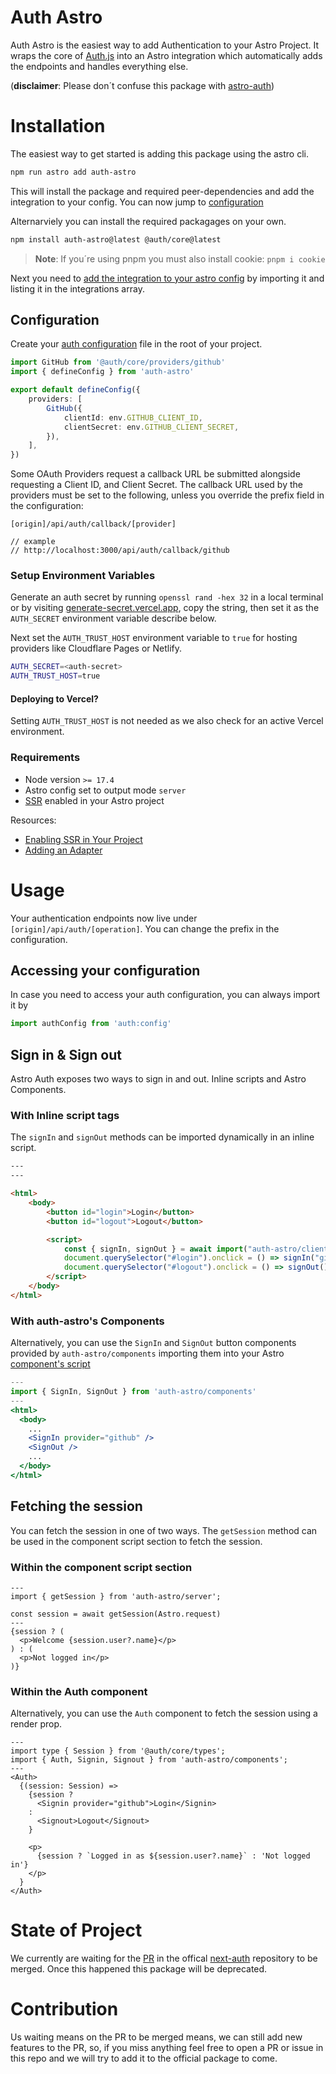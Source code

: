 # Auth Astro

Auth Astro is the easiest way to add Authentication to your Astro Project. It wraps the core of [Auth.js](https://authjs.dev/) into an Astro integration which automatically adds the endpoints and handles everything else.

(**disclaimer**: Please don´t confuse this package with [astro-auth](https://github.com/astro-community/astro-auth))

# Installation

The easiest way to get started is adding this package using the astro cli.

```bash
npm run astro add auth-astro
```

This will install the package and required peer-dependencies and add the integration to your config.
You can now jump to [configuration](#configuration)

Alternarviely you can install the required packagages on your own.

```bash
npm install auth-astro@latest @auth/core@latest
```

> **Note**: If you´re using pnpm you must also install cookie: `pnpm i cookie`

Next you need to [add the integration to your astro config](https://docs.astro.build/en/guides/integrations-guide/#using-integrations) by importing it and listing it in the integrations array.

## Configuration

Create your [auth configuration](https://authjs.dev/getting-started/oauth-tutorial#creating-the-server-config) file in the root of your project.

```ts title="auth.config.ts"
import GitHub from '@auth/core/providers/github'
import { defineConfig } from 'auth-astro'

export default defineConfig({
	providers: [
		GitHub({
			clientId: env.GITHUB_CLIENT_ID,
			clientSecret: env.GITHUB_CLIENT_SECRET,
		}),
	],
})
```

Some OAuth Providers request a callback URL be submitted alongside requesting a Client ID, and Client Secret. The callback URL used by the providers must be set to the following, unless you override the prefix field in the configuration:

```
[origin]/api/auth/callback/[provider]

// example
// http://localhost:3000/api/auth/callback/github
```

### Setup Environment Variables

Generate an auth secret by running `openssl rand -hex 32` in a local terminal or by visiting [generate-secret.vercel.app](https://generate-secret.vercel.app/32), copy the string, then set it as the `AUTH_SECRET` environment variable describe below.

Next set the `AUTH_TRUST_HOST` environment variable to `true` for hosting providers like Cloudflare Pages or Netlify.

```sh
AUTH_SECRET=<auth-secret>
AUTH_TRUST_HOST=true
```

#### Deploying to Vercel?

Setting `AUTH_TRUST_HOST` is not needed as we also check for an active Vercel environment.

### Requirements

- Node version `>= 17.4`
- Astro config set to output mode `server`
- [SSR](https://docs.astro.build/en/guides/server-side-rendering/) enabled in your Astro project

Resources:

- [Enabling SSR in Your Project](https://docs.astro.build/en/guides/server-side-rendering/#enabling-ssr-in-your-project)
- [Adding an Adapter](https://docs.astro.build/en/guides/server-side-rendering/#adding-an-adapter)

# Usage

Your authentication endpoints now live under `[origin]/api/auth/[operation]`. You can change the prefix in the configuration.

## Accessing your configuration

In case you need to access your auth configuration, you can always import it by

```ts
import authConfig from 'auth:config'
```

## Sign in & Sign out

Astro Auth exposes two ways to sign in and out. Inline scripts and Astro Components.

### With Inline script tags

The `signIn` and `signOut` methods can be imported dynamically in an inline script.

```html
---
---

<html>
	<body>
		<button id="login">Login</button>
		<button id="logout">Logout</button>

		<script>
			const { signIn, signOut } = await import("auth-astro/client")
			document.querySelector("#login").onclick = () => signIn("github")
			document.querySelector("#logout").onclick = () => signOut()
		</script>
	</body>
</html>
```

### With auth-astro's Components

Alternatively, you can use the `SignIn` and `SignOut` button components provided by `auth-astro/components` importing them into your Astro [component's script](https://docs.astro.build/en/core-concepts/astro-components/#the-component-script)

```jsx
---
import { SignIn, SignOut } from 'auth-astro/components'
---
<html>
  <body>
    ...
    <SignIn provider="github" />
    <SignOut />
    ...
  </body>
</html>
```

## Fetching the session

You can fetch the session in one of two ways. The `getSession` method can be used in the component script section to fetch the session.

### Within the component script section

```tsx title="src/pages/index.astro"
---
import { getSession } from 'auth-astro/server';

const session = await getSession(Astro.request)
---
{session ? (
  <p>Welcome {session.user?.name}</p>
) : (
  <p>Not logged in</p>
)}
```

### Within the Auth component

Alternatively, you can use the `Auth` component to fetch the session using a render prop.

```tsx title="src/pages/index.astro"
---
import type { Session } from '@auth/core/types';
import { Auth, Signin, Signout } from 'auth-astro/components';
---
<Auth>
  {(session: Session) =>
    {session ?
      <Signin provider="github">Login</Signin>
    :
      <Signout>Logout</Signout>
    }

    <p>
      {session ? `Logged in as ${session.user?.name}` : 'Not logged in'}
    </p>
  }
</Auth>
```

# State of Project

We currently are waiting for the [PR](https://github.com/nextauthjs/next-auth/pull/6463) in the offical [next-auth](https://github.com/nextauthjs/next-auth/) repository to be merged. Once this happened this package will be deprecated.

# Contribution

Us waiting means on the PR to be merged means, we can still add new features to the PR, so, if you miss anything feel free to open a PR or issue in this repo and we will try to add it to the official package to come.
